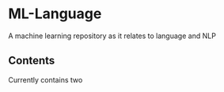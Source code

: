 # ML-Language
A machine learning repository as it relates to language and NLP

## Contents
Currently contains two 
